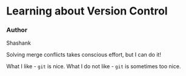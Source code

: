 # Learning about Version Control

### Author
Shashank

Solving merge conflicts takes conscious effort, but I can do it!

What I like - `git` is nice.
What I do not like - `git` is sometimes too nice.